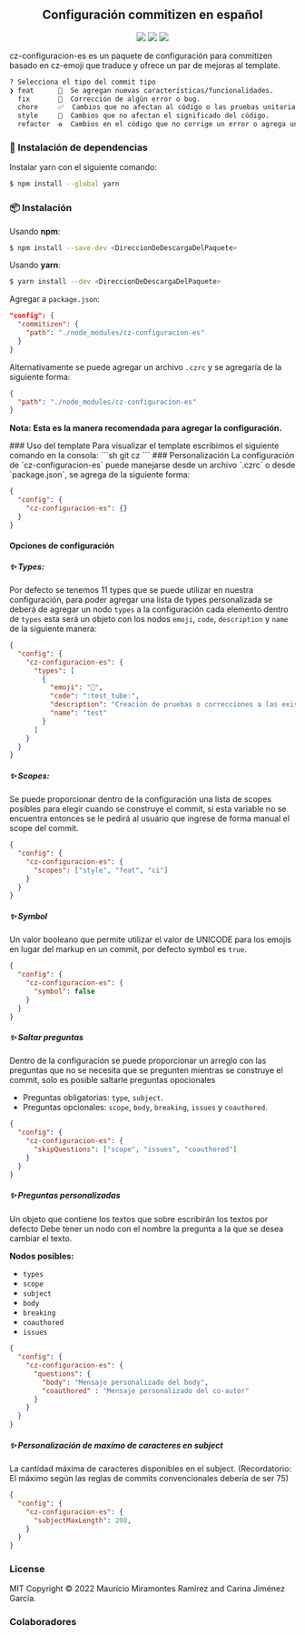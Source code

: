 
<div style="text-align: center;">
  <h2>Configuración commitizen en español</div>
  <div style="text-align: center;">
    <img src="https://img.shields.io/badge/Build-NodeJS-%233c873a.svg??style=flat"/>
    <img src="https://img.shields.io/badge/Install-NPM-%23c23535.svg??style=flat"/>
    <img src="https://img.shields.io/badge/Install-YARN-%232c8ebb.svg??style=flat"/>
  </div>
</p>

cz-configuracion-es es un paquete de configuración para commitizen basado en cz-emoji que traduce y ofrece un par de mejoras al template.



```sh
? Selecciona el tipo del commit tipo
❯ feat      🔨  Se agregan nuevas características/funcionalidades.
  fix       🐛  Corrección de algún error o bug.
  chore     ✅  Cambios que no afectan al código o las pruebas unitarias.
  style     🎨  Cambios que no afectan el significado del código.
  refactor  ♻️  Cambios en el código que no corrige un error o agrega una función.
```


### 🔧 Instalación de dependencias

Instalar yarn con el siguiente comando:
```sh
$ npm install --global yarn
```

### 📦 Instalación

Usando **npm**:
```sh
$ npm install --save-dev <DireccionDeDescargaDelPaquete>
```
Usando **yarn**:

```sh
$ yarn install --dev <DireccionDeDescargaDelPaquete>
```

Agregar a `package.json`:
```json
"config": {
  "commitizen": {
    "path": "./node_modules/cz-configuracion-es"
  }
}
```
Alternativamente se puede agregar un archivo `.czrc` y se agregaría de la siguiente forma: 
```json
{
  "path": "./node_modules/cz-configuracion-es"
}
```
<p style="font-size:0.9rem; font-weight:bold;">Nota: Esta es la manera recomendada para agregar la configuración.</p>
### Uso del template
Para visualizar el template escribimos el siguiente comando en la consola:
```sh
git cz
```
### Personalización
La configuración de `cz-configuracion-es` puede manejarse desde un archivo `.czrc` o desde `package.json`, se agrega de la siguiente forma:

```json
{
  "config": {
    "cz-configuracion-es": {}
  }
}
```

#### Opciones de configuración

##### ✨ Types:
Por defecto se tenemos 11 types que se puede utilizar en nuestra configuración, para poder agregar una lista de types personalizada se deberá de agregar un nodo `types` a la configuración cada elemento dentro de `types` esta será un objeto con los nodos `emoji`, `code`, `description` y `name` de la siguiente manera:
```json
{
  "config": {
    "cz-configuracion-es": {
      "types": [
        {
          "emoji": "🧪",
          "code": ":test_tube:",
          "description": "Creación de pruebas o correcciones a las existentes.",
          "name": "test"
        }
      ]
    }
  }
}
```
##### ✨ Scopes:
Se puede proporcionar dentro de la configuración una lista de scopes posibles para elegir cuando se construye el commit, si esta variable no se encuentra entonces se le pedirá al usuario que ingrese de forma manual el scope del commit.
```json
{
  "config": {
    "cz-configuracion-es": {
      "scopes": ["style", "feat", "ci"]
    }
  }
}
``` 
##### ✨ Symbol
Un valor booleano que permite utilizar el valor de UNICODE para los emojis en lugar del markup en un commit, por defecto symbol es `true`.
```json
{
  "config": {
    "cz-configuracion-es": {
      "symbol": false
    }
  }
}
```
##### ✨ Saltar preguntas
Dentro de la configuración se puede proporcionar un arreglo con las preguntas que no se necesita que se pregunten mientras se construye el commit, solo es posible saltarle preguntas opocionales
- Preguntas obligatorias: `type`, `subject`.
- Preguntas opcionales: `scope`, `body`, `breaking`, `issues` y `coauthored`.
```json
{
  "config": {
    "cz-configuracion-es": {
      "skipQuestions": ["scope", "issues", "coauthored"]
    }
  }
}
```

##### ✨ Preguntas personalizadas
Un objeto que contiene los textos que sobre escribirán los textos por defecto
Debe tener un nodo con el nombre la pregunta a la que se desea cambiar el texto.

<p style="font-weight:bold; font-size:0.9rem">Nodos posibles:</p>

- `types`
- `scope`
- `subject`
- `body`
- `breaking`
- `coauthored`
- `issues`


```json
{
  "config": {
    "cz-configuracion-es": {
      "questions": {
        "body": "Mensaje personalizado del body",
        "coauthored" : "Mensaje personalizado del co-autor"
      }
    }
  }
}
```
##### ✨ Personalización de maximo de caracteres en subject

La cantidad máxima de caracteres disponibles en el subject. (Recordatorio: El máximo según las reglas de commits convencionales debería de ser 75)

```json
{
  "config": {
    "cz-configuracion-es": {
      "subjectMaxLength": 200,
    }
  }
}
```
### License

MIT Copyright © 2022 Mauricio Miramontes Ramírez and Carina Jiménez García.

### Colaboradores
